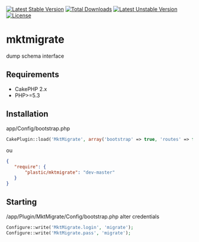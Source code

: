 [![Latest Stable Version](https://poser.pugx.org/plastic/mktmigrate/v/stable.png)](https://packagist.org/packages/plastic/mktmigrate) [![Total Downloads](https://poser.pugx.org/plastic/mktmigrate/downloads.png)](https://packagist.org/packages/plastic/mktmigrate) [![Latest Unstable Version](https://poser.pugx.org/plastic/mktmigrate/v/unstable.png)](https://packagist.org/packages/plastic/mktmigrate) [![License](https://poser.pugx.org/plastic/mktmigrate/license.png)](https://packagist.org/packages/plastic/mktmigrate)

mktmigrate
==========

dump schema interface

## Requirements

* CakePHP 2.x
* PHP>=5.3

## Installation

app/Config/bootstrap.php
``` php
CakePlugin::load('MktMigrate', array('bootstrap' => true, 'routes' => false));
```

ou

``` json
{
   "require": {
       "plastic/mktmigrate": "dev-master"
   }
}
```

## Starting

/app/Plugin/MktMigrate/Config/bootstrap.php alter credentials
``` php
Configure::write('MktMigrate.login', 'migrate');
Configure::write('MktMigrate.pass', 'migrate');
```